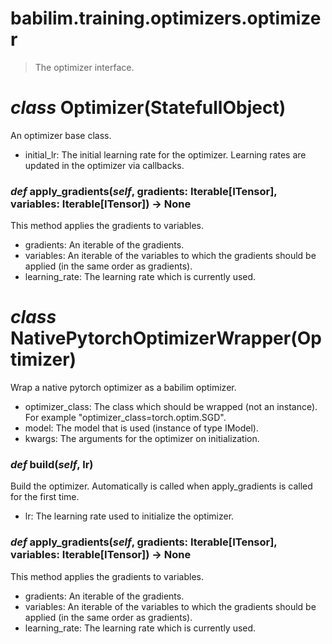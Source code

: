 # babilim.training.optimizers.optimizer

> The optimizer interface.

# *class* **Optimizer**(StatefullObject)

An optimizer base class.

* initial_lr: The initial learning rate for the optimizer. Learning rates are updated in the optimizer via callbacks.


### *def* **apply_gradients**(*self*, gradients: Iterable[ITensor], variables: Iterable[ITensor]) -> None

This method applies the gradients to variables.

* gradients: An iterable of the gradients.
* variables: An iterable of the variables to which the gradients should be applied (in the same order as gradients).
* learning_rate: The learning rate which is currently used.


# *class* **NativePytorchOptimizerWrapper**(Optimizer)

Wrap a native pytorch optimizer as a babilim optimizer.

* optimizer_class: The class which should be wrapped (not an instance).
For example "optimizer_class=torch.optim.SGD".
* model: The model that is used (instance of type IModel).
* kwargs: The arguments for the optimizer on initialization.


### *def* **build**(*self*, lr)

Build the optimizer. Automatically is called when apply_gradients is called for the first time.

* lr: The learning rate used to initialize the optimizer.


### *def* **apply_gradients**(*self*, gradients: Iterable[ITensor], variables: Iterable[ITensor]) -> None

This method applies the gradients to variables.

* gradients: An iterable of the gradients.
* variables: An iterable of the variables to which the gradients should be applied (in the same order as gradients).
* learning_rate: The learning rate which is currently used.


